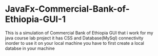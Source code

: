 # JavaFx-Commercial-Bank-of-Ethiopia-GUI-1
This is a simulation of Commercial Bank of Ethiopia GUI that i work for my java course lab project it has CSS and Database(MySql) connectivity inorder to use it on your local machine you have to first create a local databse in your machine
